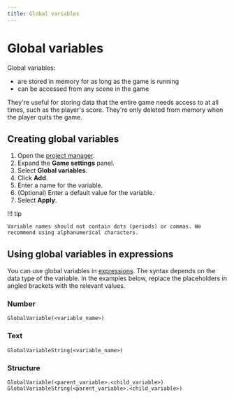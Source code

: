 ```yaml
---
title: Global variables
---
```

# Global variables

Global variables:

- are stored in memory for as long as the game is running
- can be accessed from any scene in the game

They're useful for storing data that the entire game needs access to at all times, such as the player's score. They're only deleted from memory when the player quits the game.

## Creating global variables

1. Open the [project manager](/gdevelop5/interface/project-manager).
2. Expand the **Game settings** panel.
3. Select **Global variables**.
4. Click **Add**.
5. Enter a name for the variable.
6. (Optional) Enter a default value for the variable.
7. Select **Apply**.

!!! tip

    Variable names should not contain dots (periods) or commas. We recommend using alphanumerical characters.

## Using global variables in expressions

You can use global variables in [expressions](/gdevelop5/all-features/expressions). The syntax depends on the data type of the variable. In the examples below, replace the placeholders in angled brackets with the relevant values.

### Number

```
GlobalVariable(<variable_name>)
```

### Text

```
GlobalVariableString(<variable_name>)
```

### Structure

```
GlobalVariable(<parent_variable>.<child_variable>)
GlobalVariableString(<parent_variable>.<child_variable>)
```